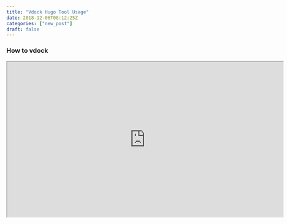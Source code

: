 ```yaml
---
title: "Vdock Hugo Tool Usage"
date: 2018-12-06T08:12:25Z
categories: ["new_post"]
draft: false
---
```


### How to vdock

<iframe width="720" height="405"
    src="https://www.youtube.com/embed/tgbNymZ7vqY">
</iframe>
